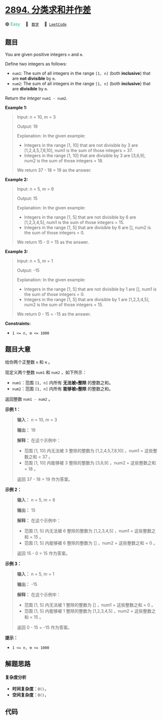 # [2894. 分类求和并作差](https://leetcode.com/problems/divisible-and-non-divisible-sums-difference)

🟢 <font color=#15bd66>Easy</font>&emsp; 🔖&ensp; [`数学`](/outline/tag/math.md)&emsp; 🔗&ensp;[`LeetCode`](https://leetcode.com/problems/divisible-and-non-divisible-sums-difference)

## 题目

You are given positive integers `n` and `m`.

Define two integers as follows:

  * `num1`: The sum of all integers in the range `[1, n]` (both **inclusive**) that are **not divisible** by `m`.
  * `num2`: The sum of all integers in the range `[1, n]` (both **inclusive**) that are **divisible** by `m`.

Return _the integer_ `num1 - num2`.



**Example 1:**

> Input: n = 10, m = 3
> 
> Output: 19
> 
> Explanation: In the given example:
> - Integers in the range [1, 10] that are not divisible by 3 are [1,2,4,5,7,8,10], num1 is the sum of those integers = 37.
> - Integers in the range [1, 10] that are divisible by 3 are [3,6,9], num2 is the sum of those integers = 18.
> 
> We return 37 - 18 = 19 as the answer.

**Example 2:**

> Input: n = 5, m = 6
> 
> Output: 15
> 
> Explanation: In the given example:
> - Integers in the range [1, 5] that are not divisible by 6 are [1,2,3,4,5], num1 is the sum of those integers = 15.
> - Integers in the range [1, 5] that are divisible by 6 are [], num2 is the sum of those integers = 0.
> 
> We return 15 - 0 = 15 as the answer.

**Example 3:**

> Input: n = 5, m = 1
> 
> Output: -15
> 
> Explanation: In the given example:
> - Integers in the range [1, 5] that are not divisible by 1 are [], num1 is the sum of those integers = 0.
> - Integers in the range [1, 5] that are divisible by 1 are [1,2,3,4,5], num2 is the sum of those integers = 15.
> 
> We return 0 - 15 = -15 as the answer.

**Constraints:**

  * `1 <= n, m <= 1000`


## 题目大意

给你两个正整数 `n` 和 `m` 。

现定义两个整数 `num1` 和 `num2` ，如下所示：

  * `num1`：范围 `[1, n]` 内所有 **无法被**`m`**整除** 的整数之和。
  * `num2`：范围 `[1, n]` 内所有 **能够被**`m`**整除** 的整数之和。

返回整数 `num1 - num2` 。



**示例 1：**

> 
> 
> 
> 
> 
> **输入：** n = 10, m = 3
> 
> **输出：** 19
> 
> **解释：** 在这个示例中：
> - 范围 [1, 10] 内无法被 3 整除的整数为 [1,2,4,5,7,8,10] ，num1 = 这些整数之和 = 37 。
> - 范围 [1, 10] 内能够被 3 整除的整数为 [3,6,9] ，num2 = 这些整数之和 = 18 。
> 
> 返回 37 - 18 = 19 作为答案。
> 
> 

**示例 2：**

> 
> 
> 
> 
> 
> **输入：** n = 5, m = 6
> 
> **输出：** 15
> 
> **解释：** 在这个示例中：
> - 范围 [1, 5] 内无法被 6 整除的整数为 [1,2,3,4,5] ，num1 = 这些整数之和 =  15 。
> - 范围 [1, 5] 内能够被 6 整除的整数为 [] ，num2 = 这些整数之和 = 0 。
> 
> 返回 15 - 0 = 15 作为答案。
> 
> 

**示例 3：**

> 
> 
> 
> 
> 
> **输入：** n = 5, m = 1
> 
> **输出：** -15
> 
> **解释：** 在这个示例中：
> - 范围 [1, 5] 内无法被 1 整除的整数为 [] ，num1 = 这些整数之和 = 0 。 
> - 范围 [1, 5] 内能够被 1 整除的整数为 [1,2,3,4,5] ，num2 = 这些整数之和 = 15 。
> 
> 返回 0 - 15 = -15 作为答案。
> 
> 



**提示：**

  * `1 <= n, m <= 1000`


## 解题思路

#### 复杂度分析

- **时间复杂度**：`O()`，
- **空间复杂度**：`O()`，

## 代码

```javascript

```